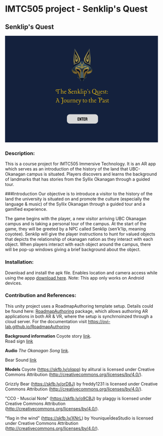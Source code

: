 # IMTC505 project - Senklip's Quest

## Senklip's Quest
![Alt text](cover.png)

### Description:
This is a course project for IMTC505 Immersive Technology. It is an AR app which serves as an introduction of the history of the land that UBC-Okanagan campus is situated. Players discovers and learns the background of landmarks that has stories from the Syllix Okanagan through a guided tour.

###Introduction 
Our objective is to introduce a visitor to the history of the land the university is situated on and promote the culture (especially the language & music) of the Syllix Okanagan through a guided tour and a gamified experience. 

The game begins with the player, a new visitor arriving UBC Okanagan campus and is taking a personal tour of the campus. At the start of the game, they will be greeted by a NPC called Senklip (sen’k’lip, meaning coyotee). Senklip will give the player instructions to hunt for valued objects that depicts the relationship of okanagan nation as they interact with each object. When players interact with each object around the campus, there will be pop-up windows giving a brief background about the object. 

### Installation:
Download and install the apk file. Enables location and camera access while using the appp [download here](https://drive.google.com/file/d/16eQjCrbZk0zJMMtO_FBmS2biAY1-gXwN/view?usp=sharing).
Note: This app only works on Android devices.

### Contribution and References: 
This unity project uses a RoadmapAuthoring template setup. Details could be found here: [RoadmapAuthoring](https://github.com/ovi-lab/RoadmapAuthoring) package, which allows authoring AR applications in both AR & VR, where the setup is synchrnoinzed through a cloud server. For the documentation visit https://ovi-lab.github.io/RoadmapAuthoring

**Background information**
Coyote story [link](https://www.firstvoices.com/explore/FV/sections/Data/nsyilxc%C9%99n/nsyilxc%C9%99n/Syilx).  <br>
Road sign [link](https://ok.ubc.ca/about/indigenous-engagement/) <br>


**Audio**
*The Okanagan Song* [link](https://www.syilx.org/about-us/syilx-nation/songs/). <br>

Bear Sound [link](https://quicksounds.com/sound/2736/large-black-bear-processed-roar-and-growl) <br>

**Models**
Coyote (https://skfb.ly/oIqpp) by alitural is licensed under Creative Commons Attribution (http://creativecommons.org/licenses/by/4.0/).

Grizzly Bear (https://skfb.ly/orD8J) by freddy1231 is licensed under Creative Commons Attribution (http://creativecommons.org/licenses/by/4.0/).

"CC0 - Muscial Note" (https://skfb.ly/o9CBJ) by plaggy is licensed under Creative Commons Attribution (http://creativecommons.org/licenses/by/4.0/).

"flag in the wind" (https://skfb.ly/XNrL) by YouniqueĪdeaStudio is licensed under Creative Commons Attribution (http://creativecommons.org/licenses/by/4.0/).


